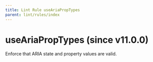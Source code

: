 ```yaml
---
title: Lint Rule useAriaPropTypes
parent: lint/rules/index
---
```


# useAriaPropTypes (since v11.0.0)

Enforce that ARIA state and property values are valid.

